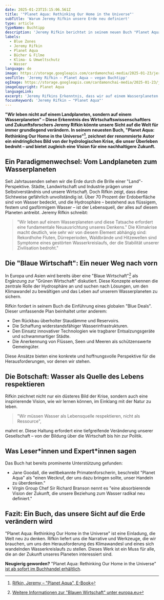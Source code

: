 ```yaml
---
date: 2025-01-23T15:15:06.561Z
title: '"Planet Aqua: Rethinking Our Home in the Universe"'
subTitle: 'Warum Jeremy Rifkin unsere Erde neu definiert'
type: article
typeName: Buchtipp
description: 'Jeremy Rifkin berichtet in seinem neuen Buch "Planet Aqua" darüber, dass wir auf einem Wasserplaneten leben – nicht auf einem Landplaneten. Erfahrt jetzt alles über seine revolutionäre Sichtweise!'
labels:
  - Blue Zones
  - Jeremy Rifkin
  - Planet Aqua
  - Bücher & Filme
  - Klima- & Umweltschutz
  - Wasser
language: de
image: https://storage.googleapis.com/cardamonchai-media/2025-01-23/jeremy-rifkin-planet-aqua-soundsvegan-com-jpg-imagine-081828_113048_1024_768/640.webp
seoTitle: 'Jeremy Rifkin – Planet Aqua – vegan Buchtipp'
ogImage: https://storage.googleapis.com/cardamonchai-media/2025-01-23/jeremy-rifkin-planet-aqua-soundsvegan-com-og-jpg-imagine-081828_0e2a41_1200_628/640.webp
imageCopyright: Planet Aqua
languageLink:
excerpt: 'Jeremy Rifkins Erkenntnis, dass wir auf einem Wasserplaneten und nicht auf einem Landplaneten leben, könnte unsere Sicht auf die Welt grundlegend verändern. In seinem neuesten Buch, "Planet Aqua: Rethinking Our Home in the Universe", zeichnet der renommierte Autor ein eindringliches Bild von der hydrologischen Krise, die unser Überleben bedroht – und bietet zugleich eine Vision für eine nachhaltigere Zukunft.'
focusKeyword: 'Jeremy Rifkin – "Planet Aqua"'
---
```


**"Wir leben nicht auf einem Landplaneten, sondern auf einem Wasserplaneten" – Diese Erkenntnis des Wirtschaftswissenschaftlers und Zukunftsforschers Jeremy Rifkin könnte unsere Sicht auf die Welt für immer grundlegend verändern. In seinem neuesten Buch, "Planet Aqua: Rethinking Our Home in the Universe"[^1], zeichnet der renommierte Autor ein eindringliches Bild von der hydrologischen Krise, die unser Überleben bedroht – und bietet zugleich eine Vision für eine nachhaltigere Zukunft.**

## Ein Paradigmenwechsel: Vom Landplaneten zum Wasserplaneten

Seit Jahrtausenden sehen wir die Erde durch die Brille einer "Land"-Perspektive. Städte, Landwirtschaft und Industrie prägen unser Selbstverständnis und unsere Wirtschaft. Doch Rifkin zeigt, dass diese Sichtweise gefährlich unvollständig ist. Über 70 Prozent der Erdoberfläche sind von Wasser bedeckt, und die Hydrosphäre – bestehend aus flüssigem, festem und gasförmigem Wasser – ist der Lebensquell, der alles auf diesem Planeten antreibt. Jeremy Rifkin schreibt:

> "Wir leben auf einem Wasserplaneten und diese Tatsache erfordert eine fundamentale Neuausrichtung unseres Denkens." Die Klimakrise macht deutlich, wie sehr wir von diesem Element abhängig sind: Rekordhohe Fluten, Dürreperioden, Waldbrände und Hitzewellen sind Symptome eines gestörten Wasserkreislaufs, der die Stabilität unserer Zivilisation bedroht."

## Die "Blaue Wirtschaft": Ein neuer Weg nach vorn

In Europa und Asien wird bereits über eine "Blaue Wirtschaft"[^2] als Ergänzung zur "Grünen Wirtschaft" diskutiert. Diese Konzepte erkennen die zentrale Rolle der Hydrosphäre an und suchen nach Lösungen, um den Klimawandel zu bewältigen und das Leben auf unserem Wasserplaneten zu sichern.

Rifkin fordert in seinem Buch die Einführung eines globalen "Blue Deals". Dieser umfassende Plan beinhaltet unter anderem:

- Den Rückbau überholter Staudämme und Reservoirs.
- Die Schaffung widerstandsfähiger Wasserinfrastrukturen.
- Den Einsatz innovativer Technologien wie tragbarer Entsalzungsgeräte und schwammartiger Städte.
- Die Anerkennung von Flüssen, Seen und Meeren als schützenswerte Gemeingüter.

Diese Ansätze bieten eine konkrete und hoffnungsvolle Perspektive für die Herausforderungen, vor denen wir stehen.

## Die Botschaft: Wasser als Quelle des Lebens respektieren

Rifkin zeichnet nicht nur ein düsteres Bild der Krise, sondern auch eine inspirierende Vision, wie wir lernen können, im Einklang mit der Natur zu leben.

> "Wir müssen Wasser als Lebensquelle respektieren, nicht als Ressource",

mahnt er. Diese Haltung erfordert eine tiefgreifende Veränderung unserer Gesellschaft – von der Bildung über die Wirtschaft bis hin zur Politik.

## Was Leser\*innen und Expert\*innen sagen

Das Buch hat bereits prominente Unterstützung gefunden:

- Jane Goodall, die weltbekannte Primatenforscherin, beschreibt "Planet Aqua" als "einen Weckruf, der uns dazu bringen sollte, unser Handeln zu überdenken."
- Virgin Group Chef Sir Richard Branson nennt es "eine absorbierende Vision der Zukunft, die unsere Beziehung zum Wasser radikal neu definiert."

## Fazit: Ein Buch, das unsere Sicht auf die Erde verändern wird

"Planet Aqua: Rethinking Our Home in the Universe" ist eine Einladung, die Welt neu zu denken. Rifkin liefert uns die Narrative und Werkzeuge, die wir brauchen, um uns den Herausforderung des Klimawandesl und eines sich wandelnden Wasserkreislaufs zu stellen. Dieses Werk ist ein Muss für alle, die an der Zukunft unseres Planeten interessiert sind.

**Neugierig geworden?** "Planet Aqua: Rethinking Our Home in the Universe" [ist ab sofort im Buchhandel erhältlich](https://clk.tradedoubler.com/click?p=324630&a=3338415&epi=SoundsVegan&url=https%3A%2F%2Fwww.ebook.de%2Fde%2Fproduct%2F47919545%2Fjeremy_rifkin_planet_aqua.html).

[^1]: [Rifkin, Jeremy – "Planet Aqua", E-Book](https://clk.tradedoubler.com/click?p=324630&a=3338415&epi=SoundsVegan&url=https%3A%2F%2Fwww.ebook.de%2Fde%2Fproduct%2F47929592%2Fjeremy_rifkin_planet_aqua.html)
[^2]: [Weitere Informationen zur "Blauen Wirtschaft" unter europa.eu](https://europa.eu)
